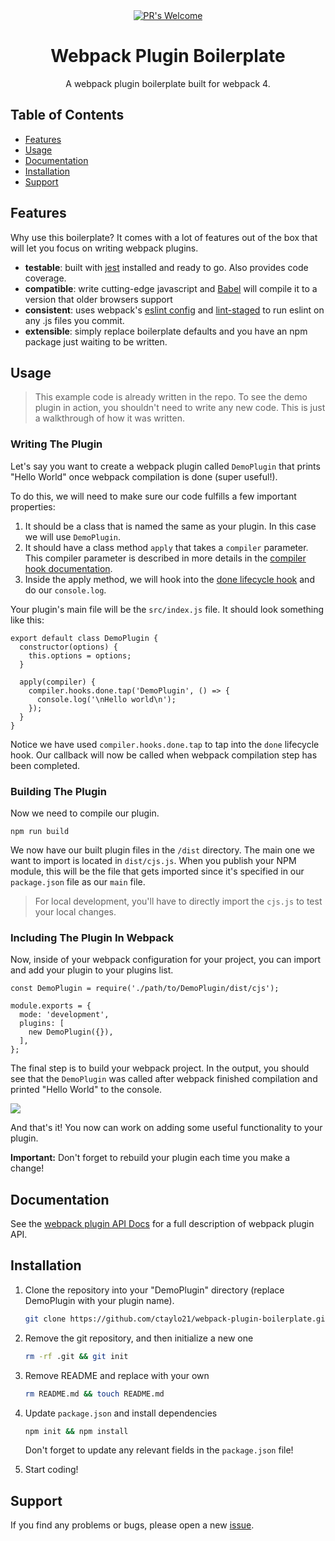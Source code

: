 
<div align="center">
  <!-- PR's Welcome -->
  <a href="http://makeapullrequest.com" style="width: 50%">
    <img src="https://img.shields.io/badge/PRs-welcome-brightgreen.svg?style=flat-square"
      alt="PR's Welcome" />
  </a>
  
</div>

<h1 align="center">Webpack Plugin Boilerplate</h1>

<div align="center">
  A webpack plugin boilerplate built for webpack 4.
</div>

## Table of Contents
- [Features](#features)
- [Usage](#usage)
- [Documentation](#documentation)
- [Installation](#installation)
- [Support](#support)

## Features

Why use this boilerplate? It comes with a lot of features out of the box that will let you focus on writing webpack plugins.

- __testable__: built with [jest](https://facebook.github.io/jest/) installed and ready to go. Also provides code coverage.
- __compatible__: write cutting-edge javascript and [Babel](https://babeljs.io/) will compile it to a version that older browsers support
- __consistent__: uses webpack's [eslint config](https://github.com/webpack-contrib/eslint-config-webpack) and [lint-staged](https://github.com/okonet/lint-staged) to run eslint on any .js files you commit.
- __extensible__: simply replace boilerplate defaults and you have an npm package just waiting to be written.


## Usage

>This example code is already written in the repo. To see the demo plugin in action, you shouldn't need to write any new code. This is just a walkthrough of how it was written.

### Writing The Plugin

Let's say you want to create a webpack plugin called `DemoPlugin` that prints "Hello World" once webpack compilation is done (super useful!).

To do this, we will need to make sure our code fulfills a few important properties:

1. It should be a class that is named the same as your plugin. In this case we will use `DemoPlugin`.
2. It should have a class method `apply` that takes a `compiler` parameter. This compiler parameter is described in more details in the [compiler hook documentation](https://webpack.js.org/api/compiler-hooks).
3. Inside the apply method, we will hook into the [done lifecycle hook](https://webpack.js.org/api/compiler-hooks/#done) and do our `console.log`.

Your plugin's main file will be the `src/index.js` file. It should look something like this:

```
export default class DemoPlugin {
  constructor(options) {
    this.options = options;
  }

  apply(compiler) {
    compiler.hooks.done.tap('DemoPlugin', () => {
      console.log('\nHello world\n');
    });
  }
}
```
Notice we have used `compiler.hooks.done.tap` to tap into the `done` lifecycle hook. Our callback will now be called when webpack compilation step has been completed.

### Building The Plugin

Now we need to compile our plugin.

```
npm run build
```
We now have our built plugin files in the `/dist` directory. The main one we want to import is located in `dist/cjs.js`. When you publish your NPM module, this will be the file that gets imported since it's specified in our `package.json` file as our `main` file.

> For local development, you'll have to directly import the `cjs.js` to test your local changes.

### Including The Plugin In Webpack
Now, inside of your webpack configuration for your project, you can import and add your plugin to your plugins list.

```
const DemoPlugin = require('./path/to/DemoPlugin/dist/cjs');

module.exports = {
  mode: 'development',
  plugins: [
    new DemoPlugin({}),
  ],
};
```

The final step is to build your webpack project. In the output, you should see that the `DemoPlugin` was called after webpack finished compilation and printed "Hello World" to the console.

<p align="left">
  <img src="https://i.imgur.com/ZWWg13N.png">
</p>

And that's it! You now can work on adding some useful functionality to your plugin.

**Important:** Don't forget to rebuild your plugin each time you make a change!

## Documentation

See the [webpack plugin API Docs](https://webpack.js.org/api/plugins/) for a full description of webpack plugin API.

## Installation

1. Clone the repository into your "DemoPlugin" directory (replace DemoPlugin with your plugin name).

    ```bash
    git clone https://github.com/ctaylo21/webpack-plugin-boilerplate.git DemoPlugin && cd DemoPlugin
    ```

2. Remove the git repository, and then initialize a new one

    ```bash
    rm -rf .git && git init
    ```

3. Remove README and replace with your own

    ```bash
    rm README.md && touch README.md
    ```

4. Update `package.json` and install dependencies

    ```bash
    npm init && npm install
    ```

    Don't forget to update any relevant fields in the `package.json` file!

5. Start coding!

## Support

If you find any problems or bugs, please open a new [issue](https://github.com/ctaylo21/webpack-plugin-boilerplate/issues).